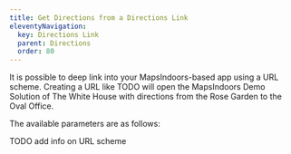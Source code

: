```yaml
---
title: Get Directions from a Directions Link
eleventyNavigation:
  key: Directions Link
  parent: Directions
  order: 80
---
```


It is possible to deep link into your MapsIndoors-based app using a URL scheme. Creating a URL like TODO will open the MapsIndoors Demo Solution of The White House with directions from the Rose Garden to the Oval Office.

The available parameters are as follows:

TODO add info on URL scheme
